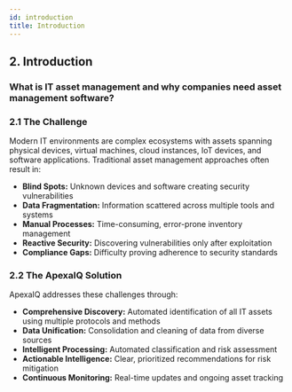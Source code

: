```yaml
---
id: introduction
title: Introduction
---
```


## 2. Introduction

### What is IT asset management and why companies need asset management software?

### 2.1 The Challenge

Modern IT environments are complex ecosystems with assets spanning physical devices, virtual machines, cloud instances, IoT devices, and software applications. Traditional asset management approaches often result in:

- **Blind Spots:** Unknown devices and software creating security vulnerabilities
- **Data Fragmentation:** Information scattered across multiple tools and systems
- **Manual Processes:** Time-consuming, error-prone inventory management
- **Reactive Security:** Discovering vulnerabilities only after exploitation
- **Compliance Gaps:** Difficulty proving adherence to security standards

### 2.2 The ApexaIQ Solution

ApexaIQ addresses these challenges through:

- **Comprehensive Discovery:** Automated identification of all IT assets using multiple protocols and methods
- **Data Unification:** Consolidation and cleaning of data from diverse sources
- **Intelligent Processing:** Automated classification and risk assessment
- **Actionable Intelligence:** Clear, prioritized recommendations for risk mitigation
- **Continuous Monitoring:** Real-time updates and ongoing asset tracking
